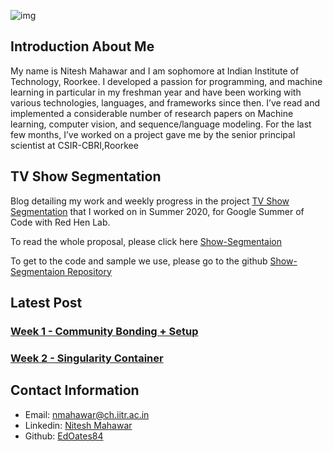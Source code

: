 ![img](https://lh3.googleusercontent.com/JLRkwdEuQ235-F4hUThhnqKHT40ptj7dGrq-eGUZwnCqsQ2GDk9RsNzjpUTerahBAwu03G_lFyz5rZg86dNPxxK-sbML3gI)
## Introduction About Me 

My name is Nitesh Mahawar and I am sophomore at Indian Institute of Technology, Roorkee. I developed a passion for programming, and machine learning in particular in my freshman year and have been working with various technologies, languages, and frameworks since then. I’ve read and implemented a considerable number of research papers on Machine learning,
computer vision, and sequence/language modeling. For the last few months, I’ve worked on a project gave me by the senior principal scientist at CSIR-CBRI,Roorkee 

## TV Show Segmentation

Blog detailing my work and weekly progress in the project <a href="https://sites.google.com/site/distributedlittleredhen/home/the-cognitive-core-research-topics-in-red-hen/the-barnyard/tv-show-segmentation">TV Show Segmentation</a> that I worked on in Summer 2020, for Google Summer of Code with Red Hen Lab.

To read the whole proposal, please click here [Show-Segmentaion](https://storage.googleapis.com/summerofcode-prod.appspot.com/gsoc/core_project/doc/6113906314969088_1585599460_GSoC20_Proposal_Show_Segmentation.pdf?Expires=1589795828&GoogleAccessId=summerofcode-prod%40appspot.gserviceaccount.com&Signature=O45gJSvaq2JlozkqpNJJ7QuxHYBXcVeLxWLq4TwMWTOroCYOctKYas05bVEtoS0KLIZdw4lP6Fmr8q63BrQ4Q3xi3mySVW6Rby1%2Btqp9HqmuZ15B5Qge0E%2B1R4FLfCQRqBUe%2FWS9DOboNG4YCGKzS1Khuw0RVlvGzNbbplfiPhv3mjWw%2FJ63qIt4pGkoJ2W0AVy21siPPaQPX5OZr7PnRXAJFj4EoyoRdwAF%2BOhEASKhfbtFDE9Kyjf08P6eA8kAb1s4WrZturwmMDiSaA1Apq3gUK1j%2Fnxqti19VKCMwTu2dsNVVhHU4Db4QU27m5ooKDelbV9JbuA%2FjxagzfGSfw%3D%3D)

To get to the code and sample we use, please go to the github [Show-Segmentaion Repository](https://github.com/EdOates84/Show-Segmentation)


## Latest Post

### [Week 1  - Community Bonding + Setup](Week-1/week1.md)
### [Week 2  - Singularity Container](Week-2/week-2.md)



## Contact Information
* Email: nmahawar@ch.iitr.ac.in
* Linkedin: [Nitesh Mahawar](https://www.linkedin.com/in/niteshmahawar9984/)
* Github: [EdOates84](https://github.com/EdOates84)
